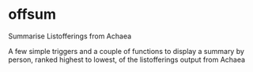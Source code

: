 # offsum
Summarise Listofferings from Achaea

A few simple triggers and a couple of functions to display a summary by person, ranked highest to lowest, of the listofferings output from Achaea
